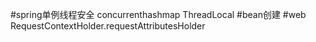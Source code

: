 #spring单例线程安全
concurrenthashmap
ThreadLocal
#bean创建
#web
RequestContextHolder.requestAttributesHolder
